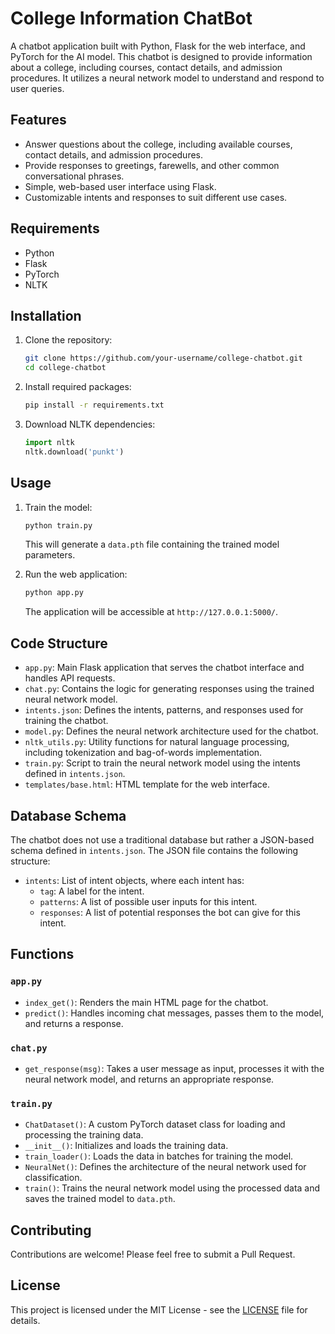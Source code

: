 # College Information ChatBot

A chatbot application built with Python, Flask for the web interface, and PyTorch for the AI model. This chatbot is designed to provide information about a college, including courses, contact details, and admission procedures. It utilizes a neural network model to understand and respond to user queries.

## Features

- Answer questions about the college, including available courses, contact details, and admission procedures.
- Provide responses to greetings, farewells, and other common conversational phrases.
- Simple, web-based user interface using Flask.
- Customizable intents and responses to suit different use cases.

## Requirements

- Python
- Flask
- PyTorch
- NLTK

## Installation

1. Clone the repository:
    ```sh
    git clone https://github.com/your-username/college-chatbot.git
    cd college-chatbot
    ```

2. Install required packages:
    ```sh
    pip install -r requirements.txt
    ```

3. Download NLTK dependencies:
    ```python
    import nltk
    nltk.download('punkt')
    ```

## Usage

1. Train the model:
    ```sh
    python train.py
    ```

    This will generate a `data.pth` file containing the trained model parameters.

2. Run the web application:
    ```sh
    python app.py
    ```

    The application will be accessible at `http://127.0.0.1:5000/`.

## Code Structure

- `app.py`: Main Flask application that serves the chatbot interface and handles API requests.
- `chat.py`: Contains the logic for generating responses using the trained neural network model.
- `intents.json`: Defines the intents, patterns, and responses used for training the chatbot.
- `model.py`: Defines the neural network architecture used for the chatbot.
- `nltk_utils.py`: Utility functions for natural language processing, including tokenization and bag-of-words implementation.
- `train.py`: Script to train the neural network model using the intents defined in `intents.json`.
- `templates/base.html`: HTML template for the web interface.

## Database Schema

The chatbot does not use a traditional database but rather a JSON-based schema defined in `intents.json`. The JSON file contains the following structure:

- `intents`: List of intent objects, where each intent has:
    - `tag`: A label for the intent.
    - `patterns`: A list of possible user inputs for this intent.
    - `responses`: A list of potential responses the bot can give for this intent.

## Functions

### `app.py`

- `index_get()`: Renders the main HTML page for the chatbot.
- `predict()`: Handles incoming chat messages, passes them to the model, and returns a response.

### `chat.py`

- `get_response(msg)`: Takes a user message as input, processes it with the neural network model, and returns an appropriate response.

### `train.py`

- `ChatDataset()`: A custom PyTorch dataset class for loading and processing the training data.
- `__init__()`: Initializes and loads the training data.
- `train_loader()`: Loads the data in batches for training the model.
- `NeuralNet()`: Defines the architecture of the neural network used for classification.
- `train()`: Trains the neural network model using the processed data and saves the trained model to `data.pth`.

## Contributing

Contributions are welcome! Please feel free to submit a Pull Request.

## License

This project is licensed under the MIT License - see the [LICENSE](LICENSE) file for details.
